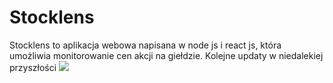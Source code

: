 <h1>Stocklens</h1>
Stocklens to aplikacja webowa napisana w node js i react js, która umożliwia monitorowanie cen akcji na giełdzie.
Kolejne updaty w niedalekiej przyszłości

<img src="https://github.com/user-attachments/assets/8d1e8a24-9210-4dd9-b1b7-773c76908f34"/>
